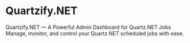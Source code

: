 # Quartzify.NET
Quartzify.NET — A Powerful Admin Dashboard for Quartz.NET Jobs Manage, monitor, and control your Quartz.NET scheduled jobs with ease.
